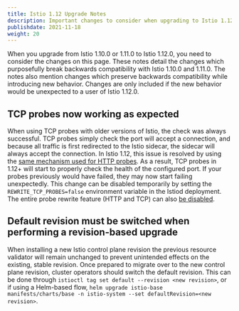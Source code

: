 ```yaml
---
title: Istio 1.12 Upgrade Notes
description: Important changes to consider when upgrading to Istio 1.12.0.
publishdate: 2021-11-18
weight: 20
---
```


When you upgrade from Istio 1.10.0 or 1.11.0 to Istio 1.12.0, you need to consider the changes on this page.
These notes detail the changes which purposefully break backwards compatibility with Istio 1.10.0 and 1.11.0.
The notes also mention changes which preserve backwards compatibility while introducing new behavior.
Changes are only included if the new behavior would be unexpected to a user of Istio 1.12.0.

## TCP probes now working as expected

When using TCP probes with older versions of Istio, the check was always successful. TCP probes simply check the port will accept a connection, and because all traffic is first redirected to the Istio sidecar, the sidecar will always accept the connection.
In Istio 1.12, this issue is resolved by using the [same mechanism used for HTTP probes](/docs/ops/configuration/mesh/app-health-check/).
As a result, TCP probes in 1.12+ will start to properly check the health of the configured port. If your probes previously would have failed, they may now start failing unexpectedly.
This change can be disabled temporarily by setting the `REWRITE_TCP_PROBES=false` environment variable in the Istiod deployment. The entire probe rewrite feature (HTTP and TCP) can also [be disabled](/docs/ops/configuration/mesh/app-health-check/#liveness-and-readiness-probes-using-the-http-request-approach).

## Default revision must be switched when performing a revision-based upgrade

When installing a new Istio control plane revision the previous resource validator will remain unchanged to prevent
unintended effects on the existing, stable revision. Once prepared to migrate over to the new control plane revision,
cluster operators should switch the default revision. This can be done through `istioctl tag set default --revision <new revision>`,
or if using a Helm-based flow, `helm upgrade istio-base manifests/charts/base -n istio-system --set defaultRevision=<new revision>`.
